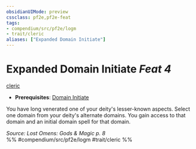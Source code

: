 ```yaml
---
obsidianUIMode: preview
cssclass: pf2e,pf2e-feat
tags:
- compendium/src/pf2e/logm
- trait/cleric
aliases: ["Expanded Domain Initiate"]
---
```

# Expanded Domain Initiate  *Feat 4*  
[cleric](rules/traits/cleric.md)  

- **Prerequisites**: [Domain Initiate](compendium/feats/domain-initiate.md)

You have long venerated one of your deity's lesser-known aspects. Select one domain from your deity's alternate domains. You gain access to that domain and an initial domain spell for that domain.

*Source: Lost Omens: Gods & Magic p. 8*  
%% #compendium/src/pf2e/logm #trait/cleric %%
